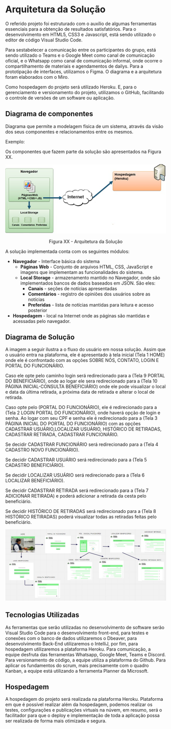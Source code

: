 # Arquitetura da Solução

O referido projeto foi estruturado com o auxílio de algumas ferramentas essenciais para a obtenção de resultados satisfatórios. Para o desenvolvimento em HTML5, CSS3 e Javascript, está sendo utilizado o editor de código Visual Studio Code.

Para sestabelecer a comunicação entre os participantes do grupo, está sendo utilizado o Teams e o Google Meet como canal de comunicação oficial, e o Whatsapp como canal de comunicação informal, onde ocorre o compartilhamento de materiais e agendamentos de dailys. 
Para a prototipação de interfaces, utilizamos o Figma. O diagrama e a arquitetura foram elaborados com o Miro. 

Como hospedagem do projeto será utilizado Heroku. E, para o gerenciamento e versionamento do projeto, utilizamos o GitHub, facilitando o controle de versões de um software ou aplicação.

## Diagrama de componentes

Diagrama que permite a modelagem física de um sistema, através da visão dos seus componentes e relacionamentos entre os mesmos.

Exemplo: 

Os componentes que fazem parte da solução são apresentados na Figura XX.

![Diagrama de Componentes](img/componentesok.png)
<center>Figura XX - Arquitetura da Solução</center>

A solução implementada conta com os seguintes módulos:
- **Navegador** - Interface básica do sistema  
  - **Páginas Web** - Conjunto de arquivos HTML, CSS, JavaScript e imagens que implementam as funcionalidades do sistema.
   - **Local Storage** - armazenamento mantido no Navegador, onde são implementados bancos de dados baseados em JSON. São eles: 
     - **Canais** - seções de notícias apresentadas 
     - **Comentários** - registro de opiniões dos usuários sobre as notícias
     - **Preferidas** - lista de notícias mantidas para leitura e acesso posterior
 - **Hospedagem** - local na Internet onde as páginas são mantidas e acessadas pelo navegador. 


## Diagrama de Solução

A imagem a seguir ilustra a o fluxo do usuário em nossa solução. Assim
que o usuário entra na plataforma, ele é apresentado à tela inicial
(Tela 1 HOME) onde ele é confrontado com as opções SOBRE NÓS, CONTATO, 
LOGIN E PORTAL DO FUNCIONÁRIO.

Caso ele opte pelo caminho login será redirecionado para a (Tela 9 PORTAL DO BENEFICIÁRIO), 
onde ao logar ele sera redirecionado para a (Tela 10 PÁGINA INICIAL-CONSULTA BENEFICIÁRIO) 
onde ele pode visualizar o local e data da última retirada, a próxima data de retirada e 
alterar o local de retirada.

Caso opte pelo  (PORTAL DO FUNCIONÁRIO), ele é redirecionado para a 
(Tela 2 LOGIN PORTAL DO FUNCIONÁRIO), onde haverá opção de login e senha.
Ao logar com seu CPF e senha ele é redirecionado para a 
(Tela 3 PÁGINA INICIAL DO PORTAL DO FUNCIONÁRIO) 
com as opções CADASTRAR USUÁRIO,LOCALIZAR USUÁRIO, HISTÓRICO DE RETIRADAS, 
CADASTRAR RETIRADA, CADASTRAR FUNCIONÁRIO.

Se decidir CADASTRAR FUNCIONÁRIO será redirecionado para a (Tela 4 CADASTRO NOVO FUNCIONÁRIO).

Se decidir CADASTRAR USUÁRIO será redirecionado para a (Tela 5 CADASTRO BENEFICIÁRIO).

Se decidir LOCALIZAR USUÁRIO será redirecionado para a (Tela 6 LOCALIZAR BENEFICIÁRIO).

Se decidir CADASTRAR RETIRADA será redirecionado para a (Tela 7 ADICIONAR RETIRADA) e poderá adicionar a retirada da cesta pelo beneficiário.

Se decidir HISTÓRICO DE RETIRADAS será redirecionado para a (Tela 8 HISTÓRICO RETIRADAS) poderá visualizar todas as retiradas feitas pelo beneficiário.


![Exemplo de UserFlow](img/userflow.jpg)


## Tecnologias Utilizadas

As ferramentas que serão utilizadas no desenvolvimento de software serão Visual Studio Code para o desenvolvimento front-end, para testes e conexões com o banco de dados utilizaremos o Dbeaver, para desenvolvimento Back-End utilizaremos o IntelliJ, por fim, para hospedagem utilizaremos a plataforma Heroku.
Para comunicação, a equipe desfruta das ferramentas Whatsapp, Google Meet, Teams e Discord.
Para versionamento de código, a equipe utiliza a plataforma do Github.
Para aplicar os fundamentos do scrum, mais precisamente com o quadro Kanban, a equipe está utilizando a ferramenta Planner da Microsoft.

## Hospedagem

A hospedagem do projeto será realizada na plataforma Heroku. Plataforma em que é possível realizar além da hospedagem, podemos realizar os testes, configurações e publicações virtuais na núvem, em resumo, será o facilitador para que o deploy e implementação de toda a aplicação possa ser realizada de forma mais otimizada e segura. 
